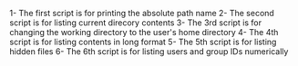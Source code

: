 1- The first script is for printing the absolute path name
2- The second script is for listing current direcory contents
3- The 3rd script is for changing the working directory to the user's home directory
4- The 4th script is for listing contents in long format
5- The 5th script is for listing hidden files
6- The 6th script is for listing users and group IDs numerically
